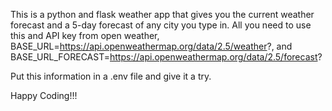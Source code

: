 This is a python and flask weather app that gives you the current weather forecast and a 5-day forecast of any city you type in. 
All you need to use this and API key from open weather, BASE_URL=https://api.openweathermap.org/data/2.5/weather?, and BASE_URL_FORECAST=https://api.openweathermap.org/data/2.5/forecast?

Put this information in a .env file and give it a try.

Happy Coding!!!

